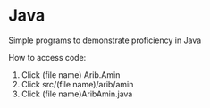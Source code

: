 # Java
Simple programs to demonstrate proficiency in Java

How to access code:
1) Click (file name) Arib.Amin
2) Click src/(file name)/arib/amin
3) Click (file name)AribAmin.java
